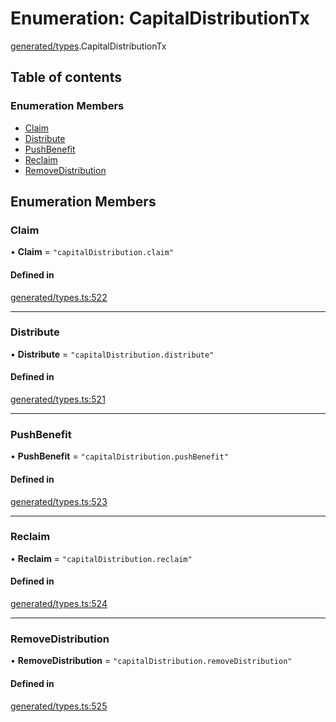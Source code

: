 # Enumeration: CapitalDistributionTx

[generated/types](../wiki/generated.types).CapitalDistributionTx

## Table of contents

### Enumeration Members

- [Claim](../wiki/generated.types.CapitalDistributionTx#claim)
- [Distribute](../wiki/generated.types.CapitalDistributionTx#distribute)
- [PushBenefit](../wiki/generated.types.CapitalDistributionTx#pushbenefit)
- [Reclaim](../wiki/generated.types.CapitalDistributionTx#reclaim)
- [RemoveDistribution](../wiki/generated.types.CapitalDistributionTx#removedistribution)

## Enumeration Members

### Claim

• **Claim** = ``"capitalDistribution.claim"``

#### Defined in

[generated/types.ts:522](https://github.com/PolymeshAssociation/polymesh-sdk/blob/339b7503/src/generated/types.ts#L522)

___

### Distribute

• **Distribute** = ``"capitalDistribution.distribute"``

#### Defined in

[generated/types.ts:521](https://github.com/PolymeshAssociation/polymesh-sdk/blob/339b7503/src/generated/types.ts#L521)

___

### PushBenefit

• **PushBenefit** = ``"capitalDistribution.pushBenefit"``

#### Defined in

[generated/types.ts:523](https://github.com/PolymeshAssociation/polymesh-sdk/blob/339b7503/src/generated/types.ts#L523)

___

### Reclaim

• **Reclaim** = ``"capitalDistribution.reclaim"``

#### Defined in

[generated/types.ts:524](https://github.com/PolymeshAssociation/polymesh-sdk/blob/339b7503/src/generated/types.ts#L524)

___

### RemoveDistribution

• **RemoveDistribution** = ``"capitalDistribution.removeDistribution"``

#### Defined in

[generated/types.ts:525](https://github.com/PolymeshAssociation/polymesh-sdk/blob/339b7503/src/generated/types.ts#L525)

